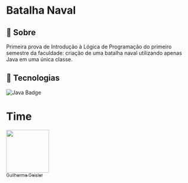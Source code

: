 <h1>Batalha Naval</h1>

<h2>🔖 Sobre</h2>
<p>Primeira prova de Introdução à Lógica de Programação do primeiro semestre da faculdade: criação de uma batalha naval utilizando apenas Java em uma única classe.</p>

## 🚀 Tecnologias
<div style="text-align: left;">
  <img src="https://img.shields.io/badge/Java-ED8B00?style=for-the-badge&logo=java&logoColor=white" alt="Java Badge">
</div>

# Time

[<img loading="lazy" src="https://avatars.githubusercontent.com/u/53203780?s=400&u=9a85ac6d2d3c55a872ab0bafd1d38d8bd0da5cc4&v=4" width=115><br><sub>Guilherme Geisler</sub>](https://github.com/GuilhermeGeisler)
